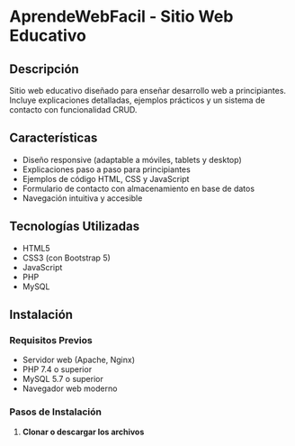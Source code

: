 # AprendeWebFacil - Sitio Web Educativo

## Descripción
Sitio web educativo diseñado para enseñar desarrollo web a principiantes. Incluye explicaciones detalladas, ejemplos prácticos y un sistema de contacto con funcionalidad CRUD.

## Características
- Diseño responsive (adaptable a móviles, tablets y desktop)
- Explicaciones paso a paso para principiantes
- Ejemplos de código HTML, CSS y JavaScript
- Formulario de contacto con almacenamiento en base de datos
- Navegación intuitiva y accesible

## Tecnologías Utilizadas
- HTML5
- CSS3 (con Bootstrap 5)
- JavaScript
- PHP
- MySQL

## Instalación

### Requisitos Previos
- Servidor web (Apache, Nginx)
- PHP 7.4 o superior
- MySQL 5.7 o superior
- Navegador web moderno

### Pasos de Instalación

1. **Clonar o descargar los archivos**